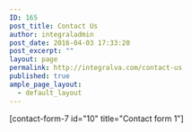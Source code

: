 ```yaml
---
ID: 165
post_title: Contact Us
author: integraladmin
post_date: 2016-04-03 17:33:20
post_excerpt: ""
layout: page
permalink: http://integralva.com/contact-us
published: true
ample_page_layout:
  - default_layout
---
```

[contact-form-7 id="10" title="Contact form 1"]